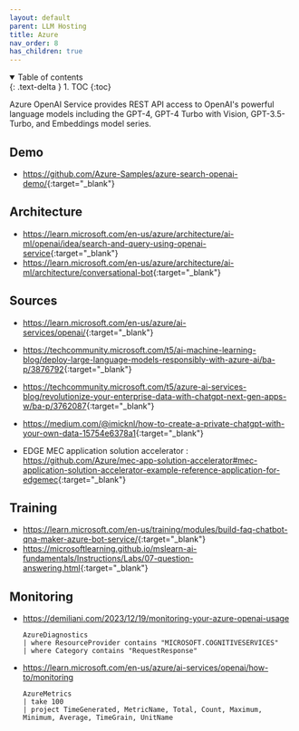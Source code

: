 ```yaml
---
layout: default
parent: LLM Hosting
title: Azure
nav_order: 8
has_children: true
---
```


<details open markdown="block">
  <summary>
    Table of contents
  </summary>
  {: .text-delta }
1. TOC
{:toc}
</details>

Azure OpenAI Service provides REST API access to OpenAI's powerful language models including the GPT-4, GPT-4 Turbo with Vision, GPT-3.5-Turbo, and Embeddings model series.

## Demo

- <https://github.com/Azure-Samples/azure-search-openai-demo/>{:target="_blank"}

## Architecture

- <https://learn.microsoft.com/en-us/azure/architecture/ai-ml/openai/idea/search-and-query-using-openai-service>{:target="_blank"}
- <https://learn.microsoft.com/en-us/azure/architecture/ai-ml/architecture/conversational-bot>{:target="_blank"}

## Sources

- <https://learn.microsoft.com/en-us/azure/ai-services/openai/>{:target="_blank"}

- <https://techcommunity.microsoft.com/t5/ai-machine-learning-blog/deploy-large-language-models-responsibly-with-azure-ai/ba-p/3876792>{:target="_blank"}
- <https://techcommunity.microsoft.com/t5/azure-ai-services-blog/revolutionize-your-enterprise-data-with-chatgpt-next-gen-apps-w/ba-p/3762087>{:target="_blank"}
- <https://medium.com/@imicknl/how-to-create-a-private-chatgpt-with-your-own-data-15754e6378a1>{:target="_blank"}

- EDGE MEC application solution accelerator : <https://github.com/Azure/mec-app-solution-accelerator#mec-application-solution-accelerator-example-reference-application-for-edgemec>{:target="_blank"}

## Training

- <https://learn.microsoft.com/en-us/training/modules/build-faq-chatbot-qna-maker-azure-bot-service/>{:target="_blank"}
- <https://microsoftlearning.github.io/mslearn-ai-fundamentals/Instructions/Labs/07-question-answering.html>{:target="_blank"}

## Monitoring

- <https://demiliani.com/2023/12/19/monitoring-your-azure-openai-usage>

  ``` kusto
  AzureDiagnostics
  | where ResourceProvider contains "MICROSOFT.COGNITIVESERVICES"
  | where Category contains "RequestResponse"
  ```

- <https://learn.microsoft.com/en-us/azure/ai-services/openai/how-to/monitoring>

  ``` kusto
  AzureMetrics
  | take 100
  | project TimeGenerated, MetricName, Total, Count, Maximum, Minimum, Average, TimeGrain, UnitName
  ```
